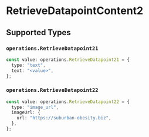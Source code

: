 # RetrieveDatapointContent2


## Supported Types

### `operations.RetrieveDatapoint21`

```typescript
const value: operations.RetrieveDatapoint21 = {
  type: "text",
  text: "<value>",
};
```

### `operations.RetrieveDatapoint22`

```typescript
const value: operations.RetrieveDatapoint22 = {
  type: "image_url",
  imageUrl: {
    url: "https://suburban-obesity.biz",
  },
};
```


